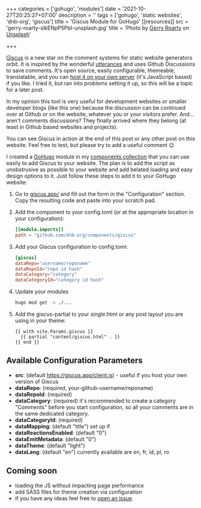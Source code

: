 +++
categories = ['gohugo', 'modules']
date = '2021-10-27T20:25:27+07:00'
description = ''
tags = ['gohugo', 'static websites', 'dnb-org', 'giscus']
title = 'Giscus Module for GoHugo'
[[resources]]
src = 'gerry-roarty-slkENpP5PbI-unsplash.jpg'
title = 'Photo by [Gerry Roarty](https://unsplash.com/@ger54321) on [Unsplash](https://unsplash.com/s/photos/module)'


+++

[Giscus](https://github.com/giscus/giscus) is a new star on the comment systems for static website generators orbit. It is inspired by the wonderful [utterances](https://github.com/utterance/utterances) and uses Github Discussions to save comments. It's open source, easily configurable, themeable, translatable, and you can [host it on your own server](https://github.com/giscus/giscus/blob/main/SELF-HOSTING.md) (it's JavaScript based) if you like. I tried it, but ran into problems setting it up, so this will be a topic for a later post.

In my opinion this tool is very useful for development websites or smaller developer blogs (like this one) because the discussion can be continued over at Github or on the website, whatever you or your visitors prefer. And... aren't comments discussions? They finally arrived where they belong (at least in Github based websites and projects).

You can see Giscus in action at the end of this post or any other post on this website. Feel free to test, but please try to add a useful comment :wink:

I created a [GoHugo](https://gohugo.io) module in my [components collection](https://github.com/dnb-org/components/) that you can use easily to add Giscus to your website. The plan is to add the script as unobstrusive as possible to your website and add belated loading and easy design options to it. Just follow these steps to add it to your GoHugo website:

1) Go to [giscus.app/](https://giscus.app/) and fill out the form in the "Configuration" section. Copy the resulting code and paste into your scratch pad.

2) Add the component to your config.toml (or at the appropriate location in your configuration):

    ```toml
    [[module.imports]]
    path = "github.com/dnb-org/components/giscus"
    ```

3) Add your Giscus configuration to config.toml:

    ```toml
    [giscus]
    dataRepo="username/reponame"
    dataRepoId="repo id hash"
    dataCategory="category"
    dataCategoryId="category id hash"
    ```

4) Update your modules

    ```bash
    hugo mod get -u ./...
    ```

5) Add the giscus-partial to your single.html or any post layout you are using in your theme:

    ```gotemplate
    {{ with site.Params.giscus }}
      {{ partial "content/giscus.html" . }}
    {{ end }}
    ```

## Available Configuration Parameters

- **src**: (default https://giscus.app/client.js) - useful if you host your own version of Giscus
- **dataRepo**: (required, your-github-username/reponame)
- **dataRepoId**: (required)
- **dataCategory**: (required) it's recommended to create a category "Comments" before you start configuration, so all your comments are in the same dedicated category.
- **dataCategoryId**: (required)
- **dataMapping**: (default "title") set up if 
- **dataReactionsEnabled**: (default "0")
- **dataEmitMetadata**: (default "0")
- **dataTheme**: (default "light")
- **dataLang**: (default "en") currently available are en, fr, id, pl, ro

## Coming soon

- loading the JS without impacting page performance
- add SASS files for theme creation via configuration
- if you have any ideas feel free to [open an issue](https://github.com/dnb-org/components/issues). 
